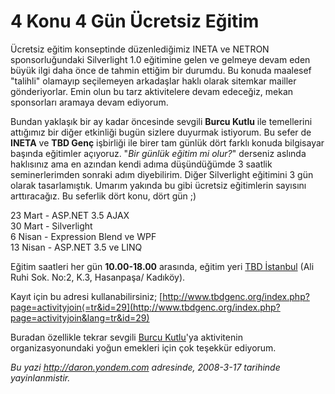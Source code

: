 # 4 Konu 4 Gün Ücretsiz Eğitim
Ücretsiz eğitim konseptinde düzenlediğimiz INETA ve NETRON
sponsorluğundaki Silverlight 1.0 eğitimine gelen ve gelmeye devam eden
büyük ilgi daha önce de tahmin ettiğim bir durumdu. Bu konuda maalesef
"talihli" olamayıp seçilemeyen arkadaşlar haklı olarak sitemkar mailler
gönderiyorlar. Emin olun bu tarz aktivitelere devam edeceğiz, mekan
sponsorları aramaya devam ediyorum.

Bundan yaklaşık bir ay kadar öncesinde sevgili **Burcu Kutlu** ile
temellerini attığımız bir diğer etkinliği bugün sizlere duyurmak
istiyorum. Bu sefer de **INETA** ve **TBD Genç** işbirliği ile birer tam
günlük dört farklı konuda bilgisayar başında eğitimler açıyoruz. "*Bir
günlük eğitim mi olur?*" derseniz aslında haklısınız ama en azından
kendi adıma düşündüğümde 3 saatlik seminerlerimden sonraki adım
diyebilirim. Diğer Silverlight eğitimini 3 gün olarak tasarlamıştık.
Umarım yakında bu gibi ücretsiz eğitimlerin sayısını arttıracağız. Bu
seferlik dört konu, dört gün ;)

23 Mart - ASP.NET 3.5 AJAX\
 30 Mart - Silverlight\
 6 Nisan - Expression Blend ve WPF\
 13 Nisan - ASP.NET 3.5 ve LINQ

Eğitim saatleri her gün **10.00-18.00** arasında, eğitim yeri [TBD
İstanbul](http://www.tbd.org.tr/) (Ali Ruhi Sok. No:2, K.3, Hasanpaşa/
Kadıköy).

Kayıt için bu adresi kullanabilirsiniz;
[http://www.tbdgenc.org/index.php?page=activityjoin⟨=tr&id=29](http://www.tbdgenc.org/index.php?page=activityjoin&lang=tr&id=29)

Buradan özellikle tekrar sevgili [Burcu
Kutlu](http://burcudan.spaces.live.com/)'ya aktivitenin
organizasyonundaki yoğun emekleri için çok teşekkür ediyorum.



*Bu yazi http://daron.yondem.com adresinde, 2008-3-17 tarihinde yayinlanmistir.*
